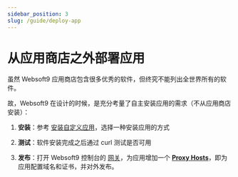 ```yaml
---
sidebar_position: 3
slug: /guide/deploy-app
---
```


# 从应用商店之外部署应用

虽然 Websoft9 应用商店包含很多优秀的软件，但终究不能列出全世界所有的软件。  

故，Websoft9 在设计的时候，是充分考量了自主安装应用的需求（不从应用商店安装）：

1. **安装**：参考 [安装自定义应用](../quick/installapp.md#not-from-appstore)，选择一种安装应用的方式

2. **测试**：软件安装完成之后通过 curl 测试是否可用

3. **发布**：打开 Websoft9 控制台的 [网关](../function/gateway)，为应用增加一个 **[Proxy Hosts](../function/gateway#add-proxhost)**，即为应用配置域名和证书，并对外发布。  